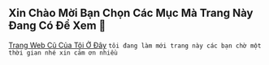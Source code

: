 ## Xin Chào Mời Bạn Chọn Các Mục Mà Trang Này Đang Có Để Xem 🙂

[Trang Web Cũ Của Tôi Ở Đây](http://vmnit.mobie.in)
`tôi đang làm mới trang này các bạn chờ một thời gian nhé xin cảm ơn nhiều`
